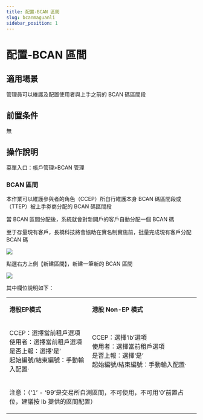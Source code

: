 ```yaml
---
title: 配置-BCAN 區間
slug: bcanmaguanli
sidebar_position: 1
---
```



# 配置-BCAN 區間

## 適用場景

管理員可以維護及配置使用者與上手之前的 BCAN 碼區間段

## 前置条件

無

## 操作說明

菜單入口：帳戶管理&gt;BCAN 管理

### BCAN 區間

本作業可以維護參與者的角色（CCEP）所自行維護本身 BCAN 碼區間段或（TTEP）被上手劵商分配的 BCAN 碼區間段

當 BCAN 區間分配後，系統就會對新開戶的客戶自動分配一個 BCAN 碼

至于存量現有客戶，長橋科技將會協助在實名制實施前，批量完成現有客戶分配 BCAN 碼

<img src="/assets/QzpGbweFUo4tmlxpVSGcq9BqnKg.png" src-width="3242" src-height="810" align="center"/>

點選右方上側【新建區間】，新建一筆新的 BCAN 區間

<img src="/assets/OoSNbUvJnoIaROx99cucfr9ynDb.png" src-width="3248" src-height="1624" align="center"/>

其中欄位說明如下：

<table>
<colgroup>
<col width="368"/>
<col width="503"/>
</colgroup>
<tbody>
<tr>
<td><p><strong>港股<strong><strong>EP</strong></strong>模式</strong></p></td><td><p><strong>港股 Non-EP 模式</strong></p></td></tr>
<tr>
<td><p>CCEP：選擇當前租戶選項<br/>使用者：選擇當前租戶選項<br/>是否上報：選擇‘是’<br/>起始編號/結束編號：手動輸入配置· </p></td><td><p>CCEP：選擇‘lb’選項<br/>使用者：選擇當前租戶選項<br/> 是否上報：選擇‘是’<br/> 起始編號/結束編號：手動輸入配置·</p></td></tr>
<tr>
<td colspan="2"><p>注意：（‘1’ - ‘99’是交易所自測區間，不可使用，不可用‘0’前置占位，建議按 lb 提供的區間配置）</p></td></tr>
</tbody>
</table>

